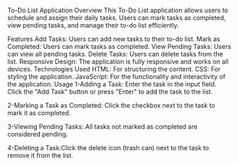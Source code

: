 To-Do List Application
Overview
This To-Do List application allows users to schedule and assign their daily tasks. Users can mark tasks as completed, view pending tasks, and manage their to-do list efficiently.

Features
Add Tasks: Users can add new tasks to their to-do list.
Mark as Completed: Users can mark tasks as completed.
View Pending Tasks: Users can view all pending tasks.
Delete Tasks: Users can delete tasks from the list.
Responsive Design: The application is fully responsive and works on all devices.
Technologies Used
HTML: For structuring the content.
CSS: For styling the application.
JavaScript: For the functionality and interactivity of the application.
Usage
1-Adding a Task: Enter the task in the input field. Click the "Add Task" button or press "Enter" to add the task to the list.

2-Marking a Task as Completed: Click the checkbox next to the task to mark it as completed.

3-Viewing Pending Tasks: All tasks not marked as completed are considered pending.

4-Deleting a Task:Click the delete icon (trash can) next to the task to remove it from the list.
